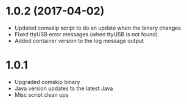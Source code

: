 # 1.0.2 (2017-04-02)
- Updated comskip script to do an update when the binary changes
- Fixed ttyUSB error messages (when ttyUSB is not found)
- Added container version to the log message output

# 1.0.1
- Upgraded comskip binary
- Java version updates to the latest Java
- Misc script clean ups

